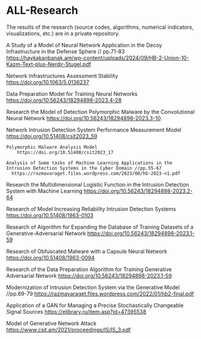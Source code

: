 # ALL-Research
The results of the research (source codes, algorithms, numerical indicators, visualizations, etc.) are in a private repository.

 A Study of a Model of Neural Network Application in the Decoy Infrastructure in the Defense Sphere // pp.71-83
       https://haykakanbanak.am/wp-content/uploads/2024/09/HB-2-Union-10-Kazm-Text-plus-Nerdir-Stugel.pdf
  
 Network Infrastructures Assessment Stability
   https://doi.org/10.1063/5.0136237
 
 Data Preparation Model for Training Neural Networks
https://doi.org/10.56243/18294898-2023.4-28
 
 Research the Model of Detection Polymorphic Malware by the Convolutional Neural Network
https://doi.org/10.56243/18294898-2023.3-10.
 
  Network Intrusion Detection System Performance Measurement Model
https://doi.org/10.51408/csit2023_59
 
    Polymorphic Malware Analysis Model
        https://doi.org/10.51408/csit2023_17 

    Analysis of Some tasks of Machine Learning Applications in the Intrusion Detection Systems in the Cyber Domain //pp.55-67
      https://razmavaraget.files.wordpress.com/2023/08/hb-2023-n1.pdf 

   Research the Multidimensional Logistic Function in the Intrusion Detection System with Machine Learning
       https://doi.org/10.56243/18294898-2023.2-64 

   Research of Model Increasing Reliability Intrusion Detection Systems
      https://doi.org/10.51408/1963-0103
 
  Research of Algorithm for Expanding the Database of Training Datasets of a Generative-Adversarial Network
      https://doi.org/10.56243/18294898-2023.1-59

  Research of Obfuscated Malware with a Capsule Neural Network
      https://doi.org/10.51408/1963-0094

  Research of the Data Preparation Algorithm for Training Generative Adversarial Network
      https://doi.org/10.56243/18294898-2023.1-59  

  Modernization of Intrusion Detection System via the Generative Model //pp.69-79
     https://razmavaraget.files.wordpress.com/2022/01/hb2-final.pdf  

  Application of a GAN for Managing a Precise Stochastically Changeable Signal Sources
    https://elibrary.ru/item.asp?id=47395538  

 Model of Generative Network Attack
     https://www.csit.am/2021/proceedings/IS/IS_3.pdf     
 

